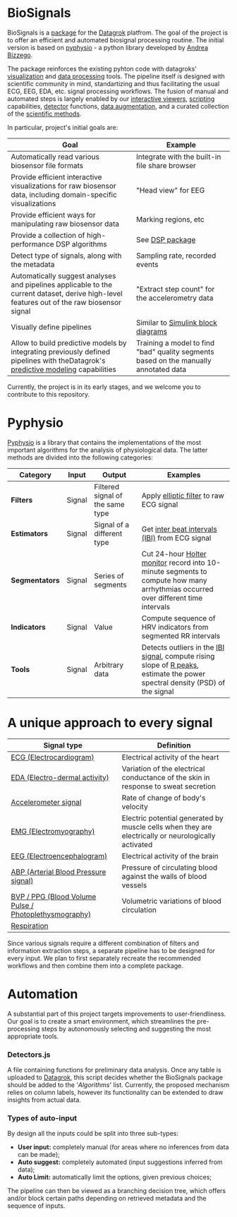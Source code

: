 # BioSignals
BioSignals is a [package](https://datagrok.ai/help/develop/develop#packages) for the [Datagrok](https://datagrok.ai) platfrom.
The goal of the project is to offer an efficient and automated biosignal processing routine. The initial version is based on [pyphysio](https://github.com/MPBA/pyphysio) - a python library
developed by [Andrea Bizzego](https://www.sciencedirect.com/science/article/pii/S2352711019301839).

The package reinforces the existing pyhton code with datagroks' [visualization](https://datagrok.ai/help/visualize/viewers) and [data processing](https://datagrok.ai/help/transform/add-new-column) tools. The pipeline itself is designed with scientific 
community in mind, standartizing and thus facilitating the usual ECG, EEG, EDA, etc. signal processing workflows. The fusion of manual and automated steps is largely enabled
by our [interactive viewers](https://datagrok.ai/help/visualize/viewers), [scripting](https://dev.datagrok.ai/help/develop/scripting) capabilities, 
[detector](https://datagrok.ai/help/develop/how-to/add-info-panel) functions,
[data augmentation](https://datagrok.ai/help/discover/data-augmentation),
and a curated collection of the [scientific methods](https://datagrok.ai/help/learn/data-science).   

In particular, project's initial goals are:

| Goal | Example |
|----|----|
| Automatically read various biosensor file formats | Integrate with the built-in file share browser |
| Provide efficient interactive visualizations for raw biosensor data, including domain-specific visualizations | "Head view" for EEG |
| Provide efficient ways for manipulating raw biosensor data | Marking regions, etc |
| Provide a collection of high-performance DSP algorithms | See [DSP package](https://github.com/datagrok-ai/public/tree/master/packages/DSP) |
| Detect type of signals, along with the metadata | Sampling rate, recorded events |
| Automatically suggest analyses and pipelines applicable to the current dataset, derive high-level features out of the raw biosensor signal | "Extract step count" for the accelerometry data |
| Visually define pipelines | Similar to [Simulink block diagrams](https://www.mathworks.com/help/simulink/slref/simulink-concepts-models.html) |
| Allow to build predictive models by integrating previously defined pipelines with theDatagrok's [predictive modeling](https://datagrok.ai/help/learn/predictive-modeling) capabilities | Training a model to find "bad" quality segments based on the manually annotated data |
        
Currently, the project is in its early stages, and we welcome you to contribute to this repository. 

# Pyphysio
[Pyphysio](https://github.com/MPBA/pyphysio) is a library that contains the implementations of the most important algorithms for the analysis of physiological data.
The latter methods are divided into the following categories:

| Category | Input | Output | Examples |
|----|----|----|----|
| **Filters** | Signal | Filtered signal of the same type | Apply [elliptic filter](https://en.wikipedia.org/wiki/Elliptic_filter) to raw ECG signal |
| **Estimators** | Signal | Signal of a different type | Get [inter beat intervals (IBI)](https://en.wikipedia.org/wiki/Heart_rate_variability#Variation) from ECG signal |
| **Segmentators** | Signal | Series of segments | Cut 24-hour [Holter monitor](https://en.wikipedia.org/wiki/Holter_monitor) record into 10-minute segments to compute how many arrhythmias occurred over different time intervals |
| **Indicators** | Signal | Value | Compute sequence of HRV indicators from segmented RR intervals |
| **Tools** | Signal | Arbitrary data | Detects outliers in the [IBI signal](https://en.wikipedia.org/wiki/Heart_rate_variability#Variation), compute rising slope of [R peaks](https://en.wikipedia.org/wiki/QRS_complex), estimate the power spectral density (PSD) of the signal |

# A unique approach to every signal

| Signal type | Definition |
|----|----|
| [ECG (Electrocardiogram)](https://www.ahajournals.org/doi/full/10.1161/01.cir.93.5.1043) | Electrical activity of the heart |
| [EDA (Electro-dermal activity)](https://www.biopac.com/wp-content/uploads/EDA-SCR-Analysis.pdf) | Variation of the electrical conductance of the skin in response to sweat secretion |
| [Accelerometer signal](https://en.wikipedia.org/wiki/Accelerometer) | Rate of change of body's velocity |
| [EMG (Electromyography)](https://en.wikipedia.org/wiki/Electromyography) | Electric potential generated by muscle cells when they are electrically or neurologically activated |
| [EEG (Electroencephalogram)](https://www.kiv.zcu.cz/site/documents/verejne/vyzkum/publikace/technicke-zpravy/2013/tr-2013-02.pdf) | Electrical activity of the brain |
| [ABP (Arterial Blood Pressure signal)](https://en.wikipedia.org/wiki/Blood_pressure) | Pressure of circulating blood against the walls of blood vessels |
| [BVP / PPG (Blood Volume Pulse / Photoplethysmography)](https://en.wikipedia.org/wiki/Photoplethysmogram) | Volumetric variations of blood circulation |
| [Respiration](https://en.wikipedia.org/wiki/Respiratory_rate) | |

Since various signals require a different combination of filters and information extraction steps,
a separate pipeline has to be designed for every input. We plan to first separately recreate the 
recommended workflows and then combine them into a complete package. 

# Automation
A substantial part of this project targets improvements to user-friendliness. Our goal is to create a smart
environment, which streamlines the pre-processing steps by autonomously selecting and suggesting the most 
appropriate tools.

### Detectors.js
A file containing functions for preliminary data analysis. Once any table is uploaded to [Datagrok](https://datagrok.ai),
this script decides whether the BioSignals package should be added to the '*Algorithms*' list. Currently,
the proposed mechanism relies on column labels, however its functionality can be extended to draw insights from actual data.

### Types of auto-input
By design all the inputs could be split into three sub-types:

* **User input:** completely manual (for areas where no inferences from data can be made);
* **Auto suggest:** completely automated (input suggestions inferred from data);
* **Auto Limit:** automatically limit the options, given previous choices;

The pipeline can then be viewed as a branching decision tree, which offers and/or block certain paths depending on 
retrieved metadata and the sequence of inputs.